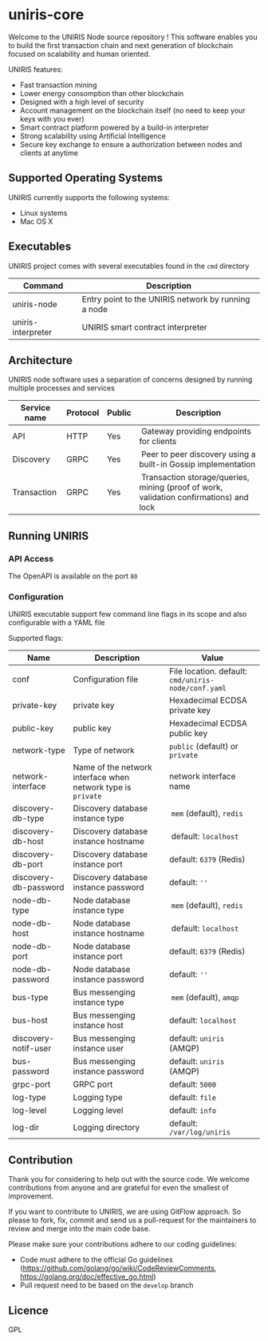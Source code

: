 # uniris-core

Welcome to the UNIRIS Node source repository ! This software enables you to build the first transaction chain and next generation of blockchain focused on scalability and human oriented.

UNIRIS features:

- Fast transaction mining
- Lower energy consomption than other blockchain
- Designed with a high level of security
- Account management on the blockchain  itself (no need to keep your keys with you ever)
- Smart contract platform powered by a build-in interpreter
- Strong scalability using Artificial Intelligence 
- Secure key exchange to ensure a authorization between nodes and clients at anytime

## Supported Operating Systems

UNIRIS currently supports the following systems:

- Linux systems
- Mac OS X

## Executables

UNIRIS project comes with several executables found in the `cmd` directory

| Command            | Description | 
| -------------------|-------------| 
| uniris-node        | Entry point to the UNIRIS network by running a node 
| uniris-interpreter | UNIRIS smart contract interpreter

## Architecture

UNIRIS node software uses a separation of concerns designed by running multiple processes and services

| Service name | Protocol | Public | Description |
| ------------ | ---------| -------| ----------- |
| API          | HTTP     | Yes    | Gateway providing endpoints for clients |
| Discovery    | GRPC     | Yes    | Peer to peer discovery using a built-in Gossip implementation |
| Transaction  | GRPC     | Yes    | Transaction storage/queries, mining (proof of work, validation confirmations) and lock |

## Running UNIRIS

### API Access

The OpenAPI is available on the port `80`

### Configuration

UNIRIS executable support few command line flags in its scope and also configurable with a YAML file

Supported flags:

| Name | Description | Value |
| ---- | ----------- | ---- |
| conf | Configuration file | File location. default: `cmd/uniris-node/conf.yaml` |
| private-key|  private key | Hexadecimal ECDSA private key
| public-key |  public key | Hexadecimal ECDSA public key
| network-type | Type of network | `public` (default) or `private` |
| network-interface | Name of the network interface when network type is `private` | network interface name
| discovery-db-type|Discovery database instance type | `mem` (default), `redis` |
| discovery-db-host| Discovery database instance hostname | default: `localhost` |
| discovery-db-port | Discovery database instance port | default: `6379` (Redis) |
| discovery-db-password | Discovery database instance password | default: `''`
| node-db-type| Node database instance type | `mem` (default), `redis` |
| node-db-host| Node database instance hostname | default: `localhost` |
| node-db-port | Node database instance port | default: `6379` (Redis) |
| node-db-password | Node database instance password | default: `''`
| bus-type| Bus messenging instance type | `mem` (default), `amqp` |
| bus-host | Bus messenging instance host | default: `localhost`|
| discovery-notif-user | Bus messenging instance user | default: `uniris` (AMQP) |
| bus-password | Bus messenging instance password | default: `uniris` (AMQP) |
| grpc-port | GRPC port | default: `5000`|
| log-type | Logging type | default: `file`|
| log-level | Logging level | default: `info`|
| log-dir | Logging directory | default: `/var/log/uniris`|

## Contribution

Thank you for considering to help out with the source code.
We welcome contributions from anyone and are grateful for even the smallest of improvement.

If you want to contribute to UNIRIS, we are using GitFlow approach. So please to fork, fix, commit and send us a pull-request for the maintainers to review and merge into the main code base. 

Please make sure your contributions adhere to our coding guidelines:
- Code must adhere to the official Go guidelines (https://github.com/golang/go/wiki/CodeReviewComments, https://golang.org/doc/effective_go.html)
- Pull request need to be based on the `develop` branch

## Licence

GPL
